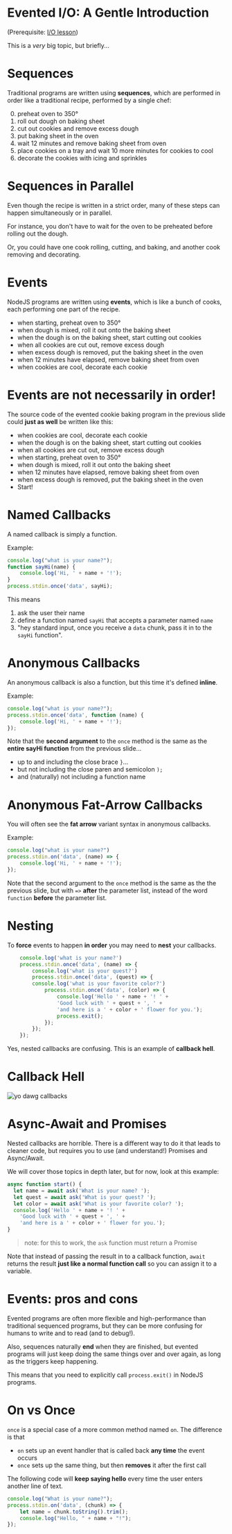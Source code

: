 # Evented I/O: A Gentle Introduction

(Prerequisite: [I/O lesson](/lessons/javascript/input_and_output))

This is a *very* big topic, but briefly...

# Sequences 

Traditional programs are written using **sequences**, which are performed in order like a traditional recipe, performed by a single chef:

0. preheat oven to 350&deg;
1. roll out dough on baking sheet
2. cut out cookies and remove excess dough
3. put baking sheet in the oven
4. wait 12 minutes and remove baking sheet from oven
5. place cookies on a tray and wait 10 more minutes for cookies to cool
6. decorate the cookies with icing and sprinkles

# Sequences in Parallel

Even though the recipe is written in a strict order, many of these steps can happen simultaneously or in parallel. 

For instance, you don't have to wait for the oven to be preheated before rolling out the dough.

Or, you could have one cook rolling, cutting, and baking, and another cook removing and decorating. 

# Events

NodeJS programs are written using **events**, which is like a bunch of cooks, each performing one part of the recipe.

* when starting, preheat oven to 350&deg;
* when dough is mixed, roll it out onto the baking sheet
* when the dough is on the baking sheet, start cutting out cookies
* when all cookies are cut out, remove excess dough
* when excess dough is removed, put the baking sheet in the oven
* when 12 minutes have elapsed, remove baking sheet from oven
* when cookies are cool, decorate each cookie

# Events are not necessarily in order!

The source code of the evented cookie baking program in the previous slide could **just as well** be written like this:

* when cookies are cool, decorate each cookie
* when the dough is on the baking sheet, start cutting out cookies
* when all cookies are cut out, remove excess dough
* when starting, preheat oven to 350&deg;
* when dough is mixed, roll it out onto the baking sheet
* when 12 minutes have elapsed, remove baking sheet from oven
* when excess dough is removed, put the baking sheet in the oven
* Start!

# Named Callbacks

A named callback is simply a function.

Example:

```js
console.log("what is your name?");
function sayHi(name) {
    console.log('Hi, ' + name + '!');
}
process.stdin.once('data', sayHi);
```

This means 

1. ask the user their name
2. define a function named `sayHi` that accepts a parameter named `name` 
3. "hey standard input, once you receive a `data` chunk, pass it in to the `sayHi` function".

# Anonymous Callbacks

An anonymous callback is also a function, but this time it's defined **inline**.

Example:

```js
console.log("what is your name?");
process.stdin.once('data', function (name) {
    console.log('Hi, ' + name + '!');
});
```
    
Note that the **second argument** to the `once` method is the same as the **entire sayHi function** from the previous slide...
 
* up to and including the close brace `}`... 
* but not including the close paren and semicolon `);`
* and (naturally) not including a function name

# Anonymous Fat-Arrow Callbacks

You will often see the **fat arrow** variant syntax in anonymous callbacks.

Example:

```js
console.log("what is your name?")
process.stdin.on('data', (name) => {
    console.log('Hi, ' + name + '!');
});
```
    
Note that the second argument to the `once` method is the same as the the previous slide, but with `=>` **after** the parameter list, instead of the word `function` **before** the parameter list.

# Nesting

To **force** events to happen **in order** you may need to **nest** your callbacks.

```js
    console.log('what is your name?')
    process.stdin.once('data', (name) => {
        console.log('what is your quest?')
        process.stdin.once('data', (quest) => {
        console.log('what is your favorite color?')
            process.stdin.once('data', (color) => {
                console.log('Hello ' + name + '! ' +
                'Good luck with ' + quest + ', ' +
                'and here is a ' + color + ' flower for you.');
                process.exit();
            });
        });
    });
```

Yes, nested callbacks are confusing. This is an example of **callback hell**.

# Callback Hell

![yo dawg callbacks](/images/yo-dawg-callbacks.png)

# Async-Await and Promises

Nested callbacks are horrible. There is a different way to do it that leads to cleaner code, but requires you to use (and understand!) Promises and Async/Await.

We will cover those topics in depth later, but for now, look at this example:

```js
async function start() {
  let name = await ask('What is your name? ');
  let quest = await ask('What is your quest? ');
  let color = await ask('What is your favorite color? ');
  console.log('Hello ' + name + '! ' +
    'Good luck with ' + quest + ', ' +
    'and here is a ' + color + ' flower for you.');
}
```

> note: for this to work, the `ask` function must return a Promise

Note that instead of passing the result in to a callback function, `await` returns the result **just like a normal function call** so you can assign it to a variable. 

# Events: pros and cons

Evented programs are often more flexible and high-performance than traditional sequenced programs, but they can be more confusing for humans to write and to read (and to debug!).

Also, sequences naturally **end** when they are finished, but evented programs will just keep doing the same things over and over again, as long as the triggers keep happening.

This means that you need to explicitly call `process.exit()` in NodeJS programs.

# On vs Once

`once` is a special case of a more common method named `on`. The difference is that 

* `on` sets up an event handler that is called back **any time** the event occurs
* `once` sets up the same thing, but then **removes** it after the first call

The following code will **keep saying hello** every time the user enters another line of text.

```js
console.log("What is your name?");
process.stdin.on('data', (chunk) => {
    let name = chunk.toString().trim();
    console.log("Hello, " + name + "!");
});
```
